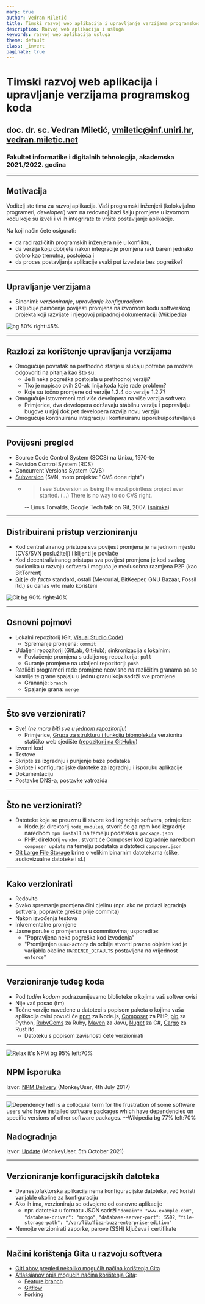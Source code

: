 ```yaml
---
marp: true
author: Vedran Miletić
title: Timski razvoj web aplikacija i upravljanje verzijama programskog koda
description: Razvoj web aplikacija i usluga
keywords: razvoj web aplikacija usluga
theme: default
class: _invert
paginate: true
---
```


# Timski razvoj web aplikacija i upravljanje verzijama programskog koda

## doc. dr. sc. Vedran Miletić, <vmiletic@inf.uniri.hr>, [vedran.miletic.net](https://vedran.miletic.net/)

### Fakultet informatike i digitalnih tehnologija, akademska 2021./2022. godina

---

## Motivacija

Voditelj ste tima za razvoj aplikacija. Vaši programski inženjeri (kolokvijalno programeri, *developeri*) vam na redovnoj bazi šalju promjene u izvornom kodu koje su izveli i vi ih integrirate te vršite postavljanje aplikacije.

Na koji način ćete osigurati:

- da rad različitih programskih inženjera nije u konfliktu,
- da verzija koju dobijete nakon integracije promjena radi barem jednako dobro kao trenutna, postojeća i
- da proces postavljanja aplikacije svaki put izvedete bez pogreške?

---

## Upravljanje verzijama

- Sinonimi: *verzioniranje*, *upravljanje konfiguracijom*
- Uključuje pamćenje povijesti promjena na izvornom kodu softverskog projekta koji razvijate i njegovoj pripadnoj dokumentaciji ([Wikipedia](https://en.wikipedia.org/wiki/Version_control))

![bg 50% right:45%](https://upload.wikimedia.org/wikipedia/commons/a/af/Revision_controlled_project_visualization-2010-24-02.svg)

---

## Razlozi za korištenje upravljanja verzijama

- Omogućuje povratak na prethodno stanje u slučaju potrebe pa možete odgovoriti na pitanja kao što su:
    - Je li neka pogreška postojala u prethodnoj verziji?
    - Tko je napisao ovih 20-ak linija koda koje rade problem?
    - Koje su točno promjene od verzije 1.2.4 do verzije 1.2.7?
- Omogućuje istovremeni rad više developera na više verzija softvera
    - Primjerice, dva developera održavaju stabilnu verziju i popravljaju bugove u njoj dok pet developera razvija novu verziju
- Omogućuje kontinuiranu integraciju i kontinuiranu isporuku/postavljanje

---

## Povijesni pregled

- Source Code Control System (SCCS) na Unixu, 1970-te
- Revision Control System (RCS)
- Concurrent Versions System (CVS)
- [Subversion](https://subversion.apache.org/) (SVN, moto projekta: "CVS done right")
    - > I see Subversion as being the most pointless project ever started. (...) There is no way to do CVS right.

        -- Linus Torvalds, Google Tech talk on Git, 2007. ([snimka](https://youtu.be/4XpnKHJAok8))

---

## Distribuirani pristup verzioniranju

- Kod centraliziranog pristupa sva povijest promjena je na jednom mjestu (CVS/SVN poslužitelj) i klijenti je povlače
- Kod decentraliziranog pristupa sva povijest promjena je kod svakog sudionika u razvoju softvera i moguća je međusobna razmjena P2P (kao BitTorrent)
- [Git](https://git-scm.com/) je *de facto* standard, ostali (Mercurial, BitKeeper, GNU Bazaar, Fossil itd.) su danas vrlo malo korišteni

![Git bg 90% right:40%](https://upload.wikimedia.org/wikipedia/commons/e/e0/Git-logo.svg)

---

## Osnovni pojmovi

- Lokalni repozitorij (Git, [Visual Studio Code](https://code.visualstudio.com/docs/editor/versioncontrol))
    - Spremanje promjena: `commit`
- Udaljeni repozitorij ([GitLab](https://about.gitlab.com/), [GitHub](https://github.com/)); sinkronizacija s lokalnim:
    - Povlačenje promjena s udaljenog repozitorija: `pull`
    - Guranje promjene na udaljeni repozitorij: `push`
- Različiti programeri rade promjene neovisno na različitim granama pa se kasnije te grane spajaju u jednu granu koja sadrži sve promjene
    - Grananje: `branch`
    - Spajanje grana: `merge`

---

## Što sve verzionirati?

- Sve! (*ne mora biti sve u jednom repozitoriju*)
    - Primjerice, [Grupa za strukturu i funkciju biomolekula](https://svedruziclab.github.io/) verzionira statičko web sjedište ([repozitorij na GitHubu](https://github.com/svedruziclab/svedruziclab.github.io))
- Izvorni kod
- Testove
- Skripte za izgradnju i punjenje baze podataka
- Skripte i konfiguracijske datoteke za izgradnju i isporuku aplikacije
- Dokumentaciju
- Postavke DNS-a, postavke vatrozida

---

## Što ne verzionirati?

- Datoteke koje se preuzmu ili stvore kod izgradnje softvera, primjerice:
    - Node.js: direktorij `node_modules`, stvorit će ga npm kod izgradnje naredbom `npm install` na temelju podataka u `package.json`
    - PHP: direktorij `vendor`, stvorit će Composer kod izgradnje naredbom `composer update` na temelju podataka u datoteci `composer.json`
- [Git Large File Storage](https://git-lfs.github.com/) brine o velikim binarnim datotekama (slike, audiovizualne datoteke i sl.)

---

## Kako verzionirati

- Redovito
- Svako spremanje promjena čini cjelinu (npr. ako ne prolazi izgradnja softvera, popravite greške prije commita)
- Nakon izvođenja testova
- Inkrementalne promjene
- Jasne poruke o promjenama u commitovima; usporedite:
    - "Popravljena neka pogreška kod izvođenja"
    - "Promijenjen `QuuxFactory` da odbije stvoriti prazne objekte kad je varijabla okoline `HARDENED_DEFAULTS` postavljena na vrijednost `enforce`"

---

## Verzioniranje tuđeg koda

- Pod *tuđim kodom* podrazumijevamo biblioteke o kojima vaš softver ovisi
- Nije vaš posao (tm)
- Točne verzije navedene u datoteci s popisom paketa o kojima vaša aplikacija ovisi povući će [npm](https://www.npmjs.com/) za Node.js, [Composer](https://getcomposer.org/) za PHP, [pip](https://pip.pypa.io/) za Python, [RubyGems](https://rubygems.org/) za Ruby, [Maven](https://maven.apache.org/) za Javu, [Nuget](https://www.nuget.org/) za C#, [Cargo](https://doc.rust-lang.org/cargo/) za Rust itd.
    - Datoteku s popisom zavisnosti ćete verzionirati

---

![Relax it's NPM bg 95% left:70%](https://www.monkeyuser.com/assets/images/2017/52-npm-delivery.png)

## NPM isporuka

Izvor: [NPM Delivery](https://www.monkeyuser.com/2017/npm-delivery/) (MonkeyUser, 4th July 2017)

---

![Dependency hell is a colloquial term for the frustration of some software users who have installed software packages which have dependencies on specific versions of other software packages. --Wikipedia bg 77% left:70%](https://www.monkeyuser.com/assets/images/2021/226-update.png)

## Nadogradnja

Izvor: [Update](https://www.monkeyuser.com/2021/update/) (MonkeyUser, 5th October 2021)

---

## Verzioniranje konfiguracijskih datoteka

- Dvanestofaktorska aplikacija nema konfiguracijske datoteke, već koristi varijable okoline za konfiguraciju
- Ako ih ima, verzioniraju se odvojeno od osnovne aplikacije
    - npr. datoteka u formatu JSON sadrži `"domain": "www.example.com"`, `"database-driver": "mongo"`, `"database-server-port": 5502`, `"file-storage-path": "/var/lib/fizz-buzz-enterprise-edition"`
- Nemojte verzionirati zaporke, parove (SSH) ključeva i certifikate

---

## Načini korištenja Gita u razvoju softvera

- [GitLabov pregled nekoliko mogućih načina korištenja Gita](https://about.gitlab.com/topics/version-control/what-is-git-workflow/)
- [Atlassianov opis mogućih načina korištenja Gita](https://www.atlassian.com/git/tutorials/comparing-workflows):
    - [Feature branch](https://www.atlassian.com/git/tutorials/comparing-workflows/feature-branch-workflow)
    - [Gitflow](https://www.atlassian.com/git/tutorials/comparing-workflows/gitflow-workflow)
    - [Forking](https://www.atlassian.com/git/tutorials/comparing-workflows/forking-workflow)
